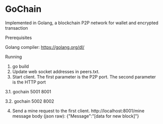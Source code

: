 # GoChain
Implemented in Golang, a blockchain P2P network for wallet and encrypted transaction

Prerequisites

Golang compiler: https://golang.org/dl/

Running

1. go build
2. Update web socket addresses in peers.txt. 
3. Start client. The first parameter is the P2P port. The second parameter is the HTTP port

  3.1. gochain 5001 8001

  3.2. gochain 5002 8002

4. Send a mine request to the first client. 
  http://localhost:8001/mine
  message body (json raw):
  {"Message":"[data for new block]"}
